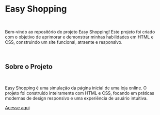 <h1>Easy Shopping</h1>
<br>
<p>Bem-vindo ao repositório do projeto Easy Shopping! Este projeto foi criado com o objetivo de aprimorar e demonstrar minhas habilidades em HTML e CSS, construindo um site funcional, atraente e responsivo.</p>
<br>
<h2>Sobre o Projeto</h2>
<br>
<p>Easy Shopping é uma simulação da página inicial de uma loja online. O projeto foi construído inteiramente com HTML e CSS, focando em práticas modernas de design responsivo e uma experiência de usuário intuitiva.</p>

<a href="https://unraveljp.github.io/CSS-Easy-Shopping/">Acesse aqui</a>